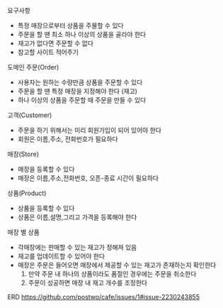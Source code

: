 요구사항
- 특정 매장으로부터 상품을 주물할 수 있다
- 주문을 할 땐 최소 하나 이상의 상품을 골라야 한다
- 재고가 없다면 주문할 수 없다
- 참고할 사이트 적어주기

도메인 
주문(Order)
- 사용자는 원하는 수량만큼 상품을 주문할 수 있다
- 주문을 할 땐 특정 매장을 지정해야 한다 (재고)
- 하나 이상의 상품을 주문할 때 주문을 만들 수 있다

고객(Customer)
- 주문을 하기 위해서는 미리 회원가입이 되어 있어야 한다
- 회원은 이름,주소, 전화번호가 필요하다

매장(Store)
- 매장을 등록할 수 있다
- 매장은 이름,주소,전화번호, 오픈-종료 시간이 필요하다

상품(Product)
- 상품을 등록할 수 있다
- 상품은 이름,설명,그리고 가격을 등록해야 한다

매장 별 상품
- 각매장에는 판매할 수 있는 재고가 정해져 있음
- 재고를 업데이트할 수 있어야 한다
- 매장은 주문은 들어오면 매장에서 제공할 수 있는 재고가 존재하는지 확인한다
  1. 만약 주문 내 하나의 상품이라도 품절인 경우에는 주문을 취소한다
  2. 주문이 성공하면 매장 내 재고 개수를 조정한다


ERD
https://github.com/postwo/cafe/issues/1#issue-2230243855

